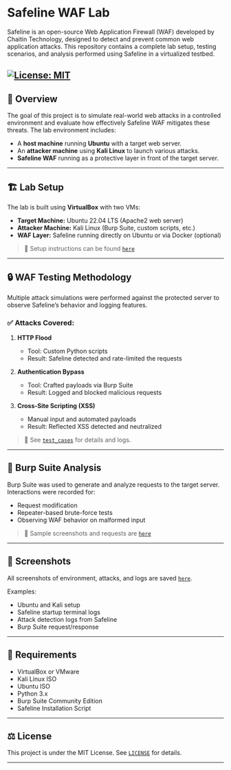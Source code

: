 # Safeline WAF Lab

Safeline is an open-source Web Application Firewall (WAF) developed by Chaitin Technology, designed to detect and prevent common web application attacks. This repository contains a complete lab setup, testing scenarios, and analysis performed using Safeline in a virtualized testbed.

[![License: MIT](https://img.shields.io/badge/License-MIT-yellow.svg)](https://opensource.org/licenses/MIT)
---

## 🚀 Overview

The goal of this project is to simulate real-world web attacks in a controlled environment and evaluate how effectively Safeline WAF mitigates these threats. The lab environment includes:

- A **host machine** running **Ubuntu** with a target web server.
- An **attacker machine** using **Kali Linux** to launch various attacks.
- **Safeline WAF** running as a protective layer in front of the target server.

---

## 🏗️ Lab Setup

The lab is built using **VirtualBox** with two VMs:

- **Target Machine:** Ubuntu 22.04 LTS (Apache2 web server)
- **Attacker Machine:** Kali Linux (Burp Suite, custom scripts, etc.)
- **WAF Layer:** Safeline running directly on Ubuntu or via Docker (optional)

> 📄 Setup instructions can be found [`here`](setup/)

---

## 🔒 WAF Testing Methodology

Multiple attack simulations were performed against the protected server to observe Safeline’s behavior and logging features.

### ✅ Attacks Covered:

1. **HTTP Flood**
   - Tool: Custom Python scripts
   - Result: Safeline detected and rate-limited the requests

2. **Authentication Bypass**
   - Tool: Crafted payloads via Burp Suite
   - Result: Logged and blocked malicious requests

3. **Cross-Site Scripting (XSS)**
   - Manual input and automated payloads
   - Result: Reflected XSS detected and neutralized

> 📄 See [`test_cases`](test_cases) for details and logs.

---

## 🧪 Burp Suite Analysis

Burp Suite was used to generate and analyze requests to the target server. Interactions were recorded for:

- Request modification
- Repeater-based brute-force tests
- Observing WAF behavior on malformed input

> 📄 Sample screenshots and requests are [`here`](screenshots)

---

## 📸 Screenshots

All screenshots of environment, attacks, and logs are saved [`here`](screenshots).

Examples:
- Ubuntu and Kali setup
- Safeline startup terminal logs
- Attack detection logs from Safeline
- Burp Suite request/response

---

## 📌 Requirements

- VirtualBox or VMware
- Kali Linux ISO
- Ubuntu ISO
- Python 3.x
- Burp Suite Community Edition
- Safeline Installation Script

---

## ⚖️ License

This project is under the MIT License. See [`LICENSE`](LICENSE.md) for details.

---
